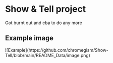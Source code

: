 <h1>Show & Tell project</h1>
<hbar>
<p>Got burnt out and cba to do any more</p>

<h2>Example image</h2>
![Example](https://github.com/chromegism/Show-Tell/blob/main/README_Data/image.png)
